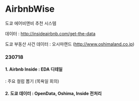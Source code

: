 # AirbnbWise

도쿄 에어비앤비 추천 시스템 

데이터 : http://insideairbnb.com/get-the-data

도쿄 부동산 사건 데이터 : 오시마랜드 (http://www.oshimaland.co.jp)


### 230718 

#### 1. Airbnb Inside : EDA 디테일
: 주요 컬럼 뽑기 (목욕일 회의)

#### 2. 도쿄 데이터 : OpenData, Oshima, Inside 전처리 